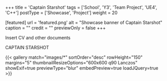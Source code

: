 +++
title = 'Captain Starshot'
tags = ['School', 'Y3', 'Team Project', 'UE4', 'C++']
postType = ['Showcase', 'Project']
weight = 20

[featured]
  url = 'featured.png'
  alt = "Showcase banner of Captain Starshot"
  caption = ""
  credit = ""
  previewOnly = false
+++

Insert CV and other documents

CAPTAIN STARSHOT

{{< gallery match="images/*" sortOrder="desc" rowHeight="150" margins="5" thumbnailResizeOptions="600x600 q90 Lanczos" showExif=true previewType="blur" embedPreview=true loadJQuery=true >}}